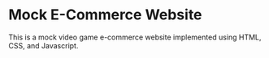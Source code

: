# Mock E-Commerce Website
This is a mock video game e-commerce website implemented using HTML, CSS, and Javascript. 
